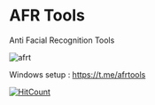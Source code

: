 # AFR Tools
Anti Facial Recognition Tools


![afrt](https://github.com/RealBey/AfrTools/assets/85953451/757ca88e-2b20-41bf-ad75-05ef8fdcca06)



Windows setup :
https://t.me/afrtools



[![HitCount](https://hits.dwyl.com/realb3y/RealBey/AfrTools.svg?style=flat-square)](http://hits.dwyl.com/realb3y/RealBey/AfrTools)
